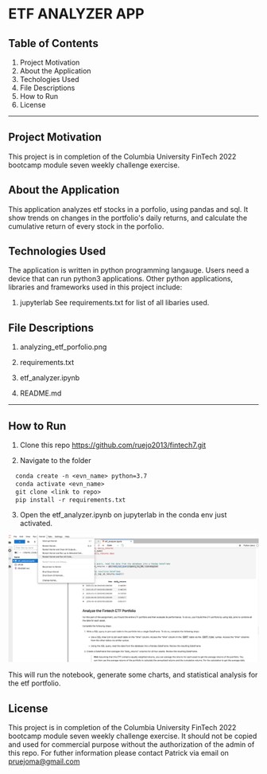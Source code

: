 # ETF ANALYZER APP 

## Table of Contents

 1. Project Motivation
 2. About the Application
 3. Techologies Used
 4. File Descriptions
 5. How to Run
 6. License
 

----------------------------

##  Project Motivation

This project is in completion of the Columbia University FinTech 2022 bootcamp module seven weekly challenge exercise.


## About the Application

This application analyzes etf stocks in a porfolio, using pandas and sql. It show trends on changes in the portfolio's daily returns, and calculate the cumulative return of every stock in the porfolio.


## Technologies Used

The application is written in python programming langauge. Users need a device that can run python3 applications. Other python applications, libraries and frameworks used in this project include:

1. jupyterlab 
See requirements.txt for list of all libaries used.

## File Descriptions

1. analyzing_etf_porfolio.png

2. requirements.txt

3. etf_analyzer.ipynb

4. README.md

-----------------

## How to Run

1. Clone this repo https://github.com/ruejo2013/fintech7.git

2. Navigate to the folder

```
  conda create -n <evn_name> python=3.7 
  conda activate <evn_name>
  git clone <link to repo>
  pip install -r requirements.txt 

```
 
 
3. Open the etf_analyzer.ipynb on jupyterlab in the conda env just activated.

![alt text](analyzing_etf_porfolio.png)

This will run the notebook, generate some charts, and statistical analysis for the etf portfolio.

## License
This project is in completion of the Columbia University FinTech 2022 bootcamp module seven weekly challenge exercise. It should not be copied and used for commercial purpose without the authorization of the admin of this repo. For futher information please contact Patrick via email on pruejoma@gmail.com